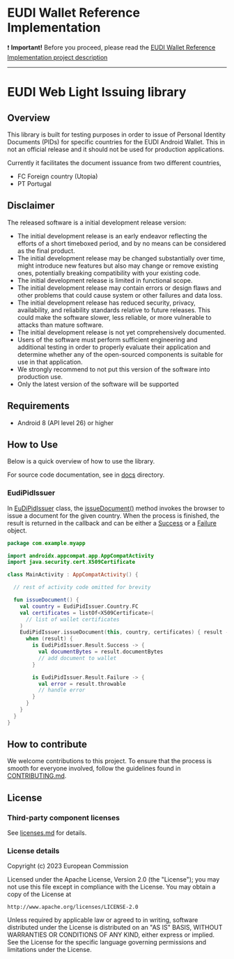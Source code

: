 # EUDI Wallet Reference Implementation

:heavy_exclamation_mark: **Important!** Before you proceed, please read
the [EUDI Wallet Reference Implementation project description](https://github.com/eu-digital-identity-wallet/.github-private/blob/main/profile/reference-implementation.md)

----

# EUDI Web Light Issuing library

## Overview

This library is built for testing purposes in order to issue of Personal Identity Documents (PIDs)
for specific countries for the EUDI Android Wallet. This in not an official release and
it should not be used for production applications.

Currently it facilitates the document issuance from two different countries,

- FC Foreign country (Utopia)
- PT Portugal

## Disclaimer

The released software is a initial development release version:

- The initial development release is an early endeavor reflecting the efforts of a short timeboxed
  period, and by no means can be considered as the final product.
- The initial development release may be changed substantially over time, might introduce new
  features but also may change or remove existing ones, potentially breaking compatibility with your
  existing code.
- The initial development release is limited in functional scope.
- The initial development release may contain errors or design flaws and other problems that could
  cause system or other failures and data loss.
- The initial development release has reduced security, privacy, availability, and reliability
  standards relative to future releases. This could make the software slower, less reliable, or more
  vulnerable to attacks than mature software.
- The initial development release is not yet comprehensively documented.
- Users of the software must perform sufficient engineering and additional testing in order to
  properly evaluate their application and determine whether any of the open-sourced components is
  suitable for use in that application.
- We strongly recommend to not put this version of the software into production use.
- Only the latest version of the software will be supported

## Requirements

- Android 8 (API level 26) or higher

## How to Use

Below is a quick overview of how to use the library.

For source code documentation, see in [docs](./docs/index.md) directory.

### EudiPidIssuer

In [EuDiPidIssuer](./docs/web-light-issuing/eu.europa.ec.eudi.web.lightIssuing/-eudi-pid-issuer/index.md)
class, the
[issueDocument()](./docs/web-light-issuing/eu.europa.ec.eudi.web.lightIssuing/-eudi-pid-issuer/issue-document.md)
method invokes the browser to issue a document for the given country. When the process is finished,
the result is returned in the callback and can be either a
[Success](./docs/web-light-issuing/eu.europa.ec.eudi.web.lightIssuing/-eudi-pid-issuer/-result/-success/index.md)
or a
[Failure](./docs/web-light-issuing/eu.europa.ec.eudi.web.lightIssuing/-eudi-pid-issuer/-result/-failure/index.md)
object.

```kotlin
package com.example.myapp

import androidx.appcompat.app.AppCompatActivity
import java.security.cert.X509Certificate

class MainActivity : AppCompatActivity() {

  // rest of activity code omitted for brevity

  fun issueDocument() {
    val country = EudiPidIssuer.Country.FC
    val certificates = listOf<X509Certificate>(
      // list of wallet certificates
    )
    EudiPidIssuer.issueDocument(this, country, certificates) { result ->
      when (result) {
        is EudiPidIssuer.Result.Success -> {
          val documentBytes = result.documentBytes
          // add document to wallet
        }

        is EudiPidIssuer.Result.Failure -> {
          val error = result.throwable
          // handle error
        }
      }
    }
  }
}
```

## How to contribute

We welcome contributions to this project. To ensure that the process is smooth for everyone
involved, follow the guidelines found in [CONTRIBUTING.md](CONTRIBUTING.md).

## License

### Third-party component licenses

See [licenses.md](licenses.md) for details.

### License details

Copyright (c) 2023 European Commission

Licensed under the Apache License, Version 2.0 (the "License");
you may not use this file except in compliance with the License.
You may obtain a copy of the License at

    http://www.apache.org/licenses/LICENSE-2.0

Unless required by applicable law or agreed to in writing, software
distributed under the License is distributed on an "AS IS" BASIS,
WITHOUT WARRANTIES OR CONDITIONS OF ANY KIND, either express or implied.
See the License for the specific language governing permissions and
limitations under the License.